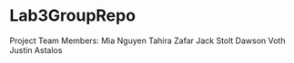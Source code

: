 # Lab3GroupRepo
Project Team Members:
Mia Nguyen
Tahira Zafar
Jack Stolt
Dawson Voth
Justin Astalos
